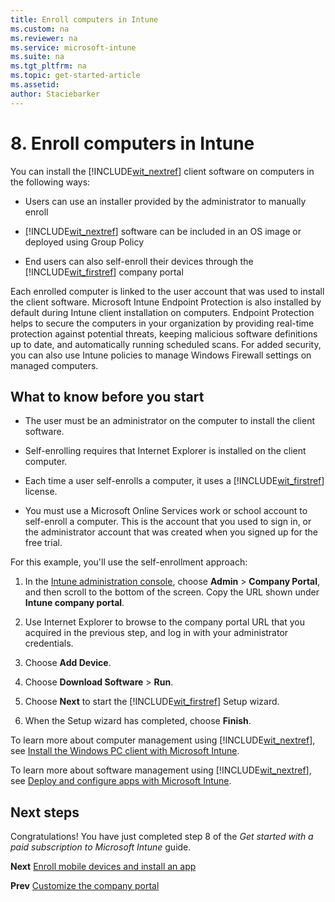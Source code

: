 ```yaml
---
title: Enroll computers in Intune
ms.custom: na
ms.reviewer: na
ms.service: microsoft-intune
ms.suite: na
ms.tgt_pltfrm: na
ms.topic: get-started-article
ms.assetid:
author: Staciebarker
---
```


# 8. Enroll computers in Intune

You can install the [!INCLUDE[wit_nextref](./includes/wit_nextref_md.md)] client software on computers in the following ways:

-   Users can use an installer provided by the administrator to manually enroll

-   [!INCLUDE[wit_nextref](./includes/wit_nextref_md.md)] software can be included in an OS image or deployed using Group Policy

-   End users can also self-enroll their devices through the [!INCLUDE[wit_firstref](./includes/wit_firstref_md.md)] company portal

Each enrolled computer is linked to the user account that was used to install the client software. Microsoft Intune Endpoint Protection is also installed by default during Intune client installation on computers. Endpoint Protection helps to secure the computers in your organization by providing real-time protection against potential threats, keeping malicious software definitions up to date, and automatically running scheduled scans. For added security, you can also use Intune policies to manage Windows Firewall settings on managed computers.

## What to know before you start

-   The user must be an administrator on the computer to install the client software.

-   Self-enrolling requires that Internet Explorer is installed on the client computer.

-   Each time a user self-enrolls a computer, it uses a [!INCLUDE[wit_firstref](./includes/wit_firstref_md.md)] license.

-   You must use a Microsoft Online Services work or school account to self-enroll a computer. This is the account that you used to sign in, or the administrator account that was created when you signed up for the free trial.

For this example, you'll use the self-enrollment approach:

1.  In the [Intune administration console](https://manage.microsoft.com/), choose **Admin** > **Company Portal**, and then scroll to the bottom of the screen. Copy the URL shown under **Intune company portal**.

2.  Use Internet Explorer to browse to the company portal URL that you acquired in the previous step, and log in with your administrator credentials.

3.  Choose **Add Device**.

4.  Choose **Download Software** > **Run**.

5.  Choose **Next** to start the [!INCLUDE[wit_firstref](./includes/wit_firstref_md.md)] Setup wizard.

6.  When the Setup wizard has completed, choose **Finish**.

To learn more about computer management using [!INCLUDE[wit_nextref](./includes/wit_nextref_md.md)], see [Install the Windows PC client with Microsoft Intune](install-the-windows-pc-client-with-microsoft-intune.md).

To learn more about software management using [!INCLUDE[wit_nextref](./includes/wit_nextref_md.md)], see [Deploy and configure apps with Microsoft Intune](deploy-and-configure-apps-with-microsoft-intune.md).

## Next steps
Congratulations! You have just completed step 8 of the *Get started with a paid subscription to Microsoft Intune* guide.

**Next** [Enroll mobile devices and install an app](get-started-with-a-paid-subscription-to-microsoft-intune-step-9.md)

**Prev** [Customize the company portal](get-started-with-a-paid-subscription-to-microsoft-intune-step-7.md)
